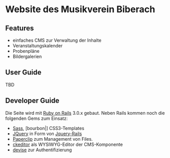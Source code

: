 Website des Musikverein Biberach
================================

Features
--------

- einfaches CMS zur Verwaltung der Inhalte
- Veranstaltungskalender
- Probenpläne
- Bildergalerien

User Guide
----------

TBD

Developer Guide
---------------
Die Seite wird mit [Ruby on Rails](http://www.rubyonrails.org) 3.0.x gebaut.
Neben Rails kommen noch die folgenden Gems zum Einsatz:

- [Sass](http://sass-lang.com), [bourbon|] CSS3-Templates
- [JQuery](http://jquery.com/) in Form von [Jquery-Rails](https://github.com/indirect/jquery-rails)
- [Paperclip](https://github.com/thoughtbot/paperclip) zum Management von Files.
- [ckeditor](https://github.com/galetahub/rails-ckeditor) als WYSIWYG-Editor der CMS-Komponente
- [devise](https://github.com/plataformatec/devise) zur Authentifizierung


